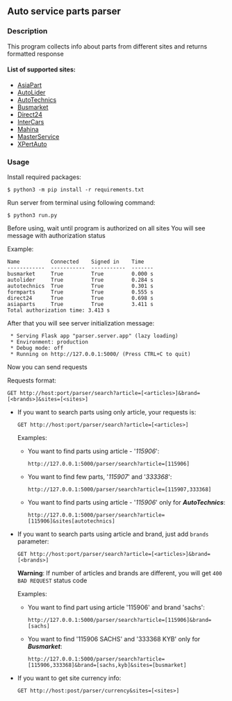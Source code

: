## Auto service parts parser

### Description

This program collects info about parts from different sites and returns formatted response

#### List of supported sites:

- [AsiaPart](https://b2b.asiaparts.ua/)
- [AutoLider](https://online.avtolider-ua.com/)
- [AutoTechnics](https://b2b.ad.ua/)
- [Busmarket](https://bm.parts/)
- [Direct24](https://direct24.com.ua/)
- [InterCars](https://ic-ua.intercars.eu/)
- [Mahina](https://mahina.in.ua/)
- [MasterService](https://steering.com.ua/)
- [XPertAuto](https://xpert-auto.ua/)

### Usage

Install required packages:

`
$ python3 -m pip install -r requirements.txt
`

Run server from terminal using following command:

`
$ python3 run.py
`

Before using, wait until program is authorized on all sites
You will see message with authorization status

Example:
```
Name          Connected    Signed in    Time
------------  -----------  -----------  -------
busmarket     True         True         0.000 s
autolider     True         True         0.284 s
autotechnics  True         True         0.301 s
formparts     True         True         0.555 s
direct24      True         True         0.698 s
asiaparts     True         True         3.411 s
Total authorization time: 3.413 s
```

After that you will see server initialization message:

```
 * Serving Flask app "parser.server.app" (lazy loading)
 * Environment: production
 * Debug mode: off
 * Running on http://127.0.0.1:5000/ (Press CTRL+C to quit)
```

Now you can send requests

Requests format:

`GET http://host:port/parser/search?article=[<articles>]&brand=[<brands>]&sites=[<sites>]`

- If you want to search parts using only article, your requests is:
  
  `GET http://host:port/parser/search?article=[<articles>]`

  Examples:
   - You want to find parts using article - '_115906_':
     
     `http://127.0.0.1:5000/parser/search?article=[115906]`
    
   - You want to find few parts, '_115907_' and '_333368_':
    
     `http://127.0.0.1:5000/parser/search?article=[115907,333368]`
    
   - You want to find parts using article - '_115906_' only for **_AutoTechnics_**:
    
     `http://127.0.0.1:5000/parser/search?article=[115906]&sites[autotechnics]`
    
- If you want to search parts using article and brand, just add `brands` parameter:

   `GET http://host:port/parser/search?article=[<articles>]&brand=[<brands>]`

    **Warning**: If number of articles and brands are different, you will get `400 BAD REQUEST` status code

    Examples:
    - You want to find part using article '115906' and brand 'sachs':
      
      `http://127.0.0.1:5000/parser/search?article=[115906]&brand=[sachs]`
    
    - You want to find '115906 SACHS' and '333368 KYB' only for **_Busmarket_**:
    
      `http://127.0.0.1:5000/parser/search?article=[115906,333368]&brand=[sachs,kyb]&sites=[busmarket]`
    
- If you want to get site currency info:
  
    `GET http://host:post/parser/currency&sites=[<sites>]`
  

